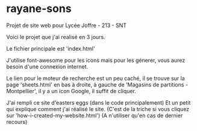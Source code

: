# rayane-sons
Projet de site web pour Lycée Joffre - 213 - SNT

Voici le projet que j'ai realisé en 3 jours.

Le fichier principale est 'index.html'

J'utilise font-awesome pour les icons mais pour les génerer,
vous aurez besoin d'une connexion internet.

Le lien pour le moteur de recherche est un peu caché,
il se trouve sur la page 'sheets.html' en bas à droite,
à gauche de 'Magasins de partitions - Montpellier',
il y a un icon Google, il suffit de cliquer.

J'ai rempli ce site d'easters eggs (dans le code principalement)
Et un petit qui explique comment j'ai réalisé le site.
(C'est de la triche si vous cliquez sur 'how-i-created-my-website.html')
(A n'utiliser qu'en cas de dernier recours)

